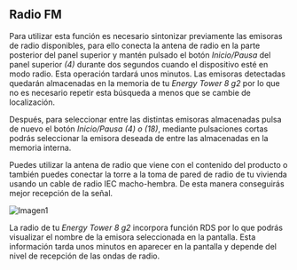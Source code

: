 ## Radio FM

Para utilizar esta función es necesario sintonizar previamente las emisoras de radio disponibles, para ello conecta la antena de radio en la parte posterior del panel superior y mantén pulsado el botón *Inicio/Pausa* del panel superior *(4)* durante dos segundos cuando el dispositivo esté en modo radio. Esta operación tardará unos minutos. Las emisoras detectadas quedarán almacenadas en la memoria de tu *Energy Tower 8 g2* por lo que no es necesario repetir esta búsqueda a menos que se cambie de localización.

Después, para seleccionar entre las distintas emisoras almacenadas pulsa de nuevo el botón *Inicio/Pausa (4) o (18)*, mediante pulsaciones cortas podrás seleccionar la emisora deseada de entre las almacenadas en la memoria interna.

Puedes utilizar la antena de radio que viene con el contenido del producto o también puedes conectar la torre a la toma de pared de radio de tu vivienda usando un cable de radio IEC macho-hembra. De esta manera conseguirás mejor recepción de la señal.

   ![Imagen1](http://static.energysistem.com/images/manuals/42360/59563b1c48efa.jpg)
   
La radio de tu *Energy Tower 8 g2* incorpora función RDS por lo que podrás visualizar el nombre de la emisora seleccionada en la pantalla. Esta información tarda unos minutos en aparecer en la pantalla y depende del nivel de recepción de las ondas de radio. 
